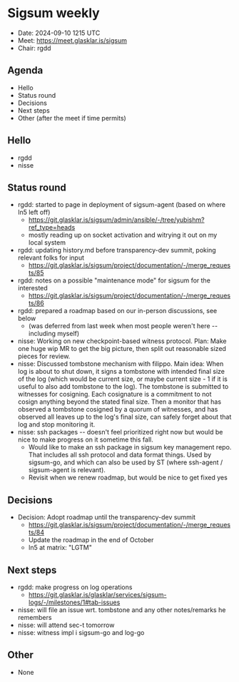 # Sigsum weekly

- Date: 2024-09-10 1215 UTC
- Meet: https://meet.glasklar.is/sigsum
- Chair: rgdd

## Agenda

- Hello
- Status round
- Decisions
- Next steps
- Other (after the meet if time permits)

## Hello

- rgdd
- nisse

## Status round

- rgdd: started to page in deployment of sigsum-agent (based on where ln5 left
  off)
  - https://git.glasklar.is/sigsum/admin/ansible/-/tree/yubishm?ref_type=heads
  - mostly reading up on socket activation and witrying it out on my local
    system
- rgdd: updating history.md before transparency-dev summit, poking relevant
  folks for input
  - https://git.glasklar.is/sigsum/project/documentation/-/merge_requests/85
- rgdd: notes on a possible "maintenance mode" for sigsum for the interested
  - https://git.glasklar.is/sigsum/project/documentation/-/merge_requests/86
- rgdd: prepared a roadmap based on our in-person discussions, see below
  - (was deferred from last week when most people weren't here -- including
    myself)
- nisse: Working on new checkpoint-based witness protocol. Plan: Make one huge
  wip MR to get the big picture, then split out reasonable sized pieces for
  review.
- nisse: Discussed tombstone mechanism with filippo. Main idea: When log is
  about to shut down, it signs a tombstone with intended final size of the log
  (which would be current size, or maybe current size - 1 if it is useful to
  also add tombstone to the log). The tombstone is submitted to witnesses for
  cosigning. Each cosignature is a commitment to not cosign anything beyond the
  stated final size. Then a monitor that has observed a tombstone cosigned by a
  quorum of witnesses, and has observed all leaves up to the log's final size,
  can safely forget about that log and stop monitoring it.
- nisse: ssh packages -- doesn't feel prioritized right now but would be nice to
  make progress on it sometime this fall.
  - Would like to make an ssh package in sigsum key management repo. That
    includes all ssh protocol and data format things. Used by sigsum-go, and
    which can also be used by ST (where ssh-agent / sigsum-agent is relevant).
  - Revisit when we renew roadmap, but would be nice to get fixed yes

## Decisions

- Decision: Adopt roadmap until the transparency-dev summit
  - https://git.glasklar.is/sigsum/project/documentation/-/merge_requests/84
  - Update the roadmap in the end of October
  - ln5 at matrix: "LGTM"

## Next steps

- rgdd: make progress on log operations
  - https://git.glasklar.is/glasklar/services/sigsum-logs/-/milestones/1#tab-issues
- nisse: will file an issue wrt. tombstone and any other notes/remarks he
  remembers
- nisse: will attend sec-t tomorrow
- nisse: witness impl i sigsum-go and log-go

## Other

- None
